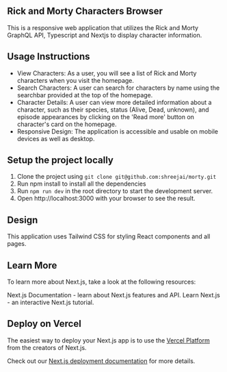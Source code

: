 ## Rick and Morty Characters Browser
This is a responsive web application that utilizes the Rick and Morty GraphQL API, Typescript and Nextjs to display
character information.

## Usage Instructions
- View Characters: As a user, you will see a list of Rick and Morty characters when you visit the
homepage.
- Search Characters: A user can search for characters by name using the searchbar provided at the top of the homepage.
- Character Details: A user can view more detailed information about a character, such as their species, status (Alive, Dead, unknown), and episode appearances by clicking on the 'Read more' button on character's card on the homepage.
- Responsive Design: The application is accessible and usable on mobile devices as well as desktop.

## Setup the project locally
1. Clone the project using `git clone git@github.com:shreejai/morty.git`
2. Run npm install to install all the dependencies
3. Run `npm run dev` in the root directory to start the development server.
4. Open http://localhost:3000 with your browser to see the result.

## Design
This application uses Tailwind CSS for styling React components and all pages.

## Learn More
To learn more about Next.js, take a look at the following resources:

Next.js Documentation - learn about Next.js features and API.
Learn Next.js - an interactive Next.js tutorial.

## Deploy on Vercel

The easiest way to deploy your Next.js app is to use the [Vercel Platform](https://vercel.com/new?utm_medium=default-template&filter=next.js&utm_source=create-next-app&utm_campaign=create-next-app-readme) from the creators of Next.js.

Check out our [Next.js deployment documentation](https://nextjs.org/docs/deployment) for more details.
